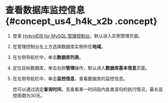 # 查看数据库监控信息 {#concept_us4_h4k_x2b .concept}

1.  登录 [HybridDB for MySQL 管理控制台](https://petadata.console.aliyun.com/)。默认进入实例管理页面。
2.  在管理控制台左上方选择数据库实例所在**地域**。
3.  在左侧导航栏中，单击**数据库列表**。
4.  定位目标数据库，单击右侧**管理**操作，默认进入**数据库基本信息**页面。
5.  在左侧导航栏中，单击**监控信息**，查看数据库的监控信息。

    您可以通过选定**查询时间**，去查看某一时间段内各类语句的执行情况，最长监控周期为30天。


